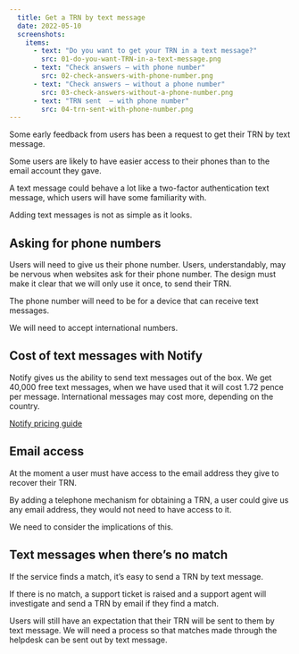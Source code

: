 ```yaml
---
  title: Get a TRN by text message
  date: 2022-05-10
  screenshots:
    items:
      - text: "Do you want to get your TRN in a text message?"
        src: 01-do-you-want-TRN-in-a-text-message.png
      - text: "Check answers – with phone number"
        src: 02-check-answers-with-phone-number.png
      - text: "Check answers – without a phone number"
        src: 03-check-answers-without-a-phone-number.png
      - text: "TRN sent  – with phone number"
        src: 04-trn-sent-with-phone-number.png
---
```


Some early feedback from users has been a request to get their TRN by text message.

Some users are likely to have easier access to their phones than to the email account they gave.

A text message could behave a lot like a two-factor authentication text message, which users will have some familiarity with.

Adding text messages is not as simple as it looks.

## Asking for phone numbers

Users will need to give us their phone number. Users, understandably, may be nervous when websites ask for their phone number. The design must make it clear that we will only use it once, to send their TRN.

The phone number will need to be for a device that can receive text messages.

We will need to accept international numbers.

## Cost of text messages with Notify

Notify gives us the ability to send text messages out of the box. We get 40,000 free text messages, when we have used that it will cost 1.72 pence per message. International messages may cost more, depending on the country.

[Notify pricing guide](https://www.notifications.service.gov.uk/pricing)

## Email access

At the moment a user must have access to the email address they give to recover their TRN.

By adding a telephone mechanism for obtaining a TRN, a user could give us any email address, they would not need to have access to it.

We need to consider the implications of this.

## Text messages when there’s no match

If the service finds a match, it’s easy to send a TRN by text message.

If there is no match, a support ticket is raised and a support agent will investigate and send a TRN by email if they find a match.

Users will still have an expectation that their TRN will be sent to them by text message. We will need a process so that matches made through the helpdesk can be sent out by text message.
